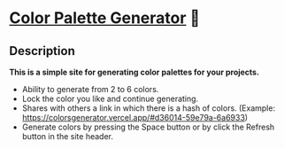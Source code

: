 # [Color Palette Generator](https://colorsgenerator.vercel.app/) 🎨

## Description

**This is a simple site for generating color palettes for your projects.**

- Ability to generate from 2 to 6 colors.
- Lock the color you like and continue generating.
- Shares with others a link in which there is a hash of colors. 
	(Example: https://colorsgenerator.vercel.app/#d36014-59e79a-6a6933)
- Generate colors by pressing the Space button or by click the Refresh button in the site header.